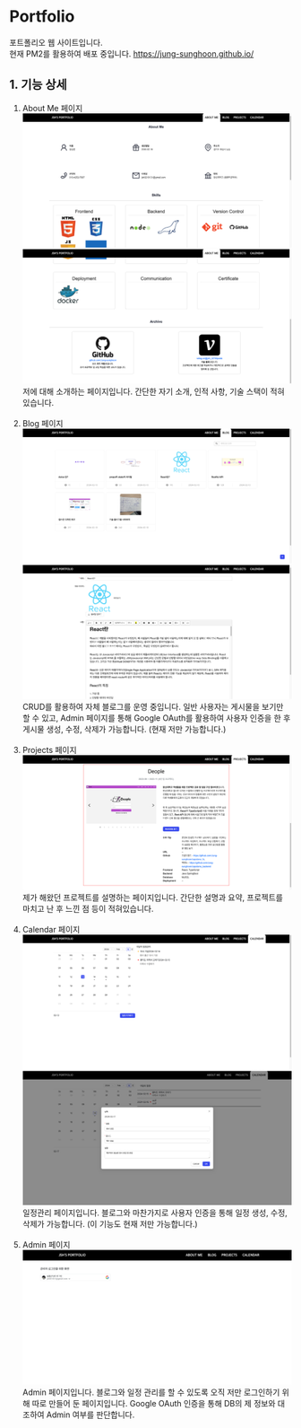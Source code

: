 <h1>Portfolio</h1>
포트폴리오 웹 사이트입니다.
<br />
현재 PM2를 활용하여 배포 중입니다.
<a href='https://jung-sunghoon.github.io/' target="_blank">https://jung-sunghoon.github.io/</a>

<h2>1. 기능 상세</h2>
<ol>
  <li>About Me 페이지</li>
  <img src="./src/assets/img/projectImg/portfolioImg/info1.png" />
  <img src="./src/assets/img/projectImg/portfolioImg/info2.png" />
  <div>저에 대해 소개하는 페이지입니다. 간단한 자기 소개, 인적 사항, 기술 스택이 적혀 있습니다.</div>
  <br />
  <li>Blog 페이지</li>
  <img src="./src/assets/img/projectImg/portfolioImg/blog.png" />
  <img src="./src/assets/img/projectImg/portfolioImg/blogCreate.png" />
  <div>CRUD를 활용하여 자체 블로그를 운영 중입니다. 일반 사용자는 게시물을 보기만 할 수 있고, Admin 페이지를 통해 Google OAuth를 활용하여 사용자 인증을 한 후 게시물 생성, 수정, 삭제가 가능합니다. (현재 저만 가능합니다.)</div>
  <br />
  <li>Projects 페이지</li>
  <img src="./src/assets/img/projectImg/portfolioImg/project.png" />
  <div>제가 해왔던 프로젝트를 설명하는 페이지입니다. 간단한 설명과 요약, 프로젝트를 마치고 난 후 느낀 점 등이 적혀있습니다.</div>
  <br />
  <li>Calendar 페이지</li>
  <img src="./src/assets/img/projectImg/portfolioImg/calendar.png" />
  <img src="./src/assets/img/projectImg/portfolioImg/calendarEvent.png" />
  <div>일정관리 페이지입니다. 블로그와 마찬가지로 사용자 인증을 통해 일정 생성, 수정, 삭제가 가능합니다. (이 기능도 현재 저만 가능합니다.)</div>
  <br />
  <li>Admin 페이지</li>
  <img src="./src/assets/img/projectImg/portfolioImg/Admin.png" />
  <div>Admin 페이지입니다. 블로그와 일정 관리를 할 수 있도록 오직 저만 로그인하기 위해 따로 만들어 둔 페이지입니다. Google OAuth 인증을 통해 DB의 제 정보와 대조하여 Admin 여부를 판단합니다.</div>
</ol>
